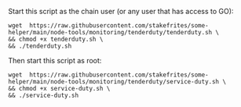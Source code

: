 Start this script as the chain user (or any user that has access to GO):
```
wget  https://raw.githubusercontent.com/stakefrites/some-helper/main/node-tools/monitoring/tenderduty/tenderduty.sh \
&& chmod +x tenderduty.sh \
&& ./tenderduty.sh
```

Then start this script as root:
```
wget  https://raw.githubusercontent.com/stakefrites/some-helper/main/node-tools/monitoring/tenderduty/service-duty.sh \
&& chmod +x service-duty.sh \
&& ./service-duty.sh
```
